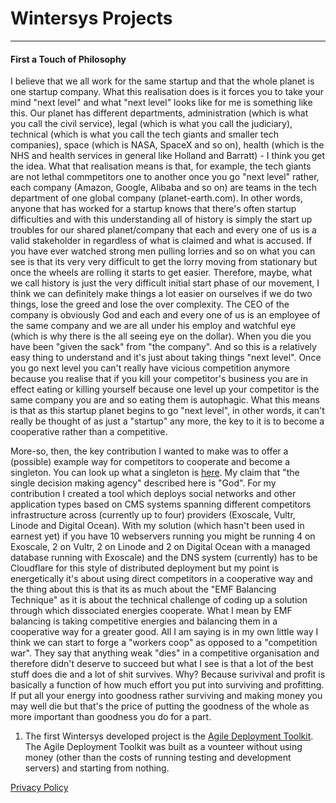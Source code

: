 # Wintersys Projects
--------------

#### First a Touch of Philosophy

I believe that we all work for the same startup and that the whole planet is one startup company. What this realisation does is it forces you to take your mind "next level" and what "next level" looks like for me is something like this. Our planet has different departments, administration (which is what you call the civil service), legal (which is what you call the judiciary), technical (which is what you call the tech giants and smaller tech companies), space (which is NASA, SpaceX and so on), health (which is the NHS and health services in general like Holland and Barratt) - I think you get the idea. What that realisation means is that, for example, the tech giants are not lethal commpetitors one to another once you go "next level" rather, each company (Amazon, Google, Alibaba and so on) are teams in the tech department of one global company (planet-earth.com). In other words, anyone that has worked for a startup knows that there's often startup difficulties and with this understanding all of history is simply the start up troubles for our shared planet/company that each and every one of us is a valid stakeholder in regardless of what is claimed and what is accused. If you have ever watched strong men pulling lorries and so on what you can see is that its very very difficult to get the lorry moving from stationary but once the wheels are rolling it starts to get easier. Therefore, maybe, what we call history is just the very difficult initial start phase of our movement, I think we can definitely make things a lot easier on ourselves if we do two things, lose the greed and lose the over complexity. The CEO of the company is obviously God and each and every one of us is an employee of the same company and we are all under his employ and watchful eye (which is why there is the all seeing eye on the dollar). When you die you have been "given the sack" from "the company". And so this is a relatively easy thing to understand and it's just about taking things "next level". Once you go next level you can't really have vicious competition anymore because you realise that if you kill your competitor's business you are in effect eating or killing yourself because one level up your competitor is the same company you are and so eating them is autophagic. What this means is that as this startup planet begins to go "next level", in other words, it can't really be thought of as just a "startup" any more, the key to it is to become a cooperative rather than a competitive. 

More-so, then, the key contribution I wanted to make was to offer a (possible) example way for competitors to cooperate and become a singleton. You can look up what a singleton is [here](https://nickbostrom.com/fut/singleton). My claim that "the single decision making agency" described here is "God". For my contribution I created a tool which deploys social networks and other application types based on CMS systems spanning different competitors infrastructure across (currently up to four) providers (Exoscale, Vultr, Linode and Digital Ocean). With my solution (which hasn't been used in earnest yet) if you have 10 webservers running you might be running 4 on Exoscale, 2 on Vultr, 2 on Linode and 2 on Digital Ocean with a managed database running with Exoscale) and the DNS system (currently) has to be Cloudflare for this style of distributed deployment but my point is energetically it's about using direct competitors in a cooperative way and the thing about this is that its as much about the "EMF Balancing Technique" as it is about the technical challenge of coding up a solution through which dissociated energies cooperate. What I mean by EMF balancing is taking competitive energies and balancing them in a cooperative way for a greater good. All I am saying is in my own little way I think we can start to forge a "workers coop" as opposed to a "competition war". They say that anything weak "dies" in a competitive organisation and therefore didn't deserve to succeed but what I see is that a lot of the best stuff does die and a lot of shit survives. Why? Because surivival and profit is basically a function of how much effort you put into surviving and profitting. If put all your energy into goodness rather surviving and making money you may well die but that's the price of putting the goodness of the whole as more important than goodness you do for a part. 

1. The first Wintersys developed project is the [Agile Deployment Toolkit](<Agile Deployment Toolkit/ADT.md>). The Agile Deployment Toolkit was built as a vounteer without using money (other than the costs of running testing and development servers) and starting from nothing. 





[Privacy Policy](https://www.freeprivacypolicy.com/live/24a200af-0b6d-4be5-8bd0-6022ab80ba59)
